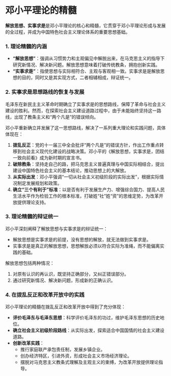 # 邓小平理论的精髓  

**解放思想、实事求是**是邓小平理论的核心和精髓，它贯穿于邓小平理论形成与发展的全过程，并成为中国特色社会主义理论体系的重要思想基础。  

### 1. 理论精髓的内涵  
- **“解放思想”**：强调从习惯势力和主观偏见中解脱出来，在马克思主义的指导下研究新情况、解决新问题。解放思想意味着打破传统教条，拥抱创新实践。  
- **“实事求是”**：指使思想与实际相符合、主观与客观相一致。实事求是是解放思想的目的，同时又是其实现方式，二者相辅相成，辩证统一。  

### 2. 实事求是思想路线的恢复与发展  
毛泽东在新民主主义革命时期确立了实事求是的思想路线，保障了革命与社会主义建设的胜利。然而，在探索社会主义建设道路过程中，由于未能始终坚持这一路线，出现了教条主义和“两个凡是”的错误倾向。  

邓小平重新确立并发展了这一思想路线，解决了一系列重大理论和实践问题，具体体现在：  

1. **拨乱反正**：党的十一届三中全会批评“两个凡是”的错误方针，作出工作重点转移到社会主义现代化建设的战略决策。邓小平的《解放思想，实事求是，团结一致向前看》成为新时期的宣言书。  
2. **破除教条**：坚持走自己的路，把马克思主义普遍真理与中国实际相结合，提出建设中国特色社会主义的基本结论，推动思想上的大解放。  
3. **从实际出发**：邓小平强调“一切从社会主义初级阶段的实际出发”，根据实际情况制定发展规划和政策。  
4. **确立“三个有利于”标准**：以是否有利于发展生产力、增强综合国力、提高人民生活水平作为检验工作的根本标准，打破姓“社”姓“资”的思维定势，为改革开放提供理论支持。  

### 3. 理论精髓的辩证统一  

邓小平深刻阐释了解放思想与实事求是的辩证统一：  

- 解放思想是实事求是的前提，没有思想的解放，就无法做到实事求是。  
- 实事求是是真正的解放思想，思想解放必须以符合实际为准绳，而不能偏离实践的基础。  

解放思想包括两种情况：  

1. 对原有认识的再认识，既坚持正确部分，又纠正错误部分。  
2. 通过研究新情况、解决新问题，形成新的正确认识。  

### 4. 在拨乱反正和改革开放中的实践  

邓小平理论的精髓在拨乱反正和改革开放中得到了充分体现：  

- **评价毛泽东与毛泽东思想**：科学评价毛泽东的功过，维护毛泽东思想的历史地位。  
- **确立社会主义初级阶段路线**：从实际出发，探索适合中国国情的社会主义建设道路。  
- **创新改革实践**：  
    - 推行家庭联产承包责任制，发展乡镇企业。  
    - 创办经济特区，引进外资，形成社会主义市场经济理论。  
    - 摆脱对马克思主义教条式理解及主观主义的束缚，为改革开放提供理论指导。  


